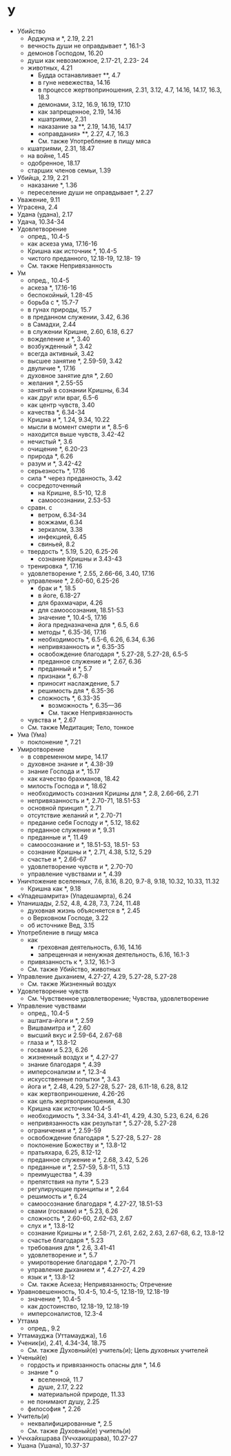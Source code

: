 # У

- Убийство
  - Арджуна и \*, 2.19, 2.21
  - вечность души не оправдывает \*, 16.1-3
  - демонов Господом, 16.20
  - души как невозможное, 2.17-21, 2.23- 24
  - животных, 4.21
    - Будда останавливает \*\*, 4.7
    - в гуне невежества, 14.16
    - в процессе жертвоприношения, 2.31, 3.12, 4.7, 14.16, 14.17, 16.3, 18.3
    - демонами, 3.12, 16.9, 16.19, 17.10
    - как запрещенное, 2.19, 14.16
    - кшатриями, 2.31
    - наказание за \*\*, 2.19, 14.16, 14.17
    - «оправдания» \*\*, 2.27, 4.7, 16.3
    - См. также Употребление в пищу мяса
  - кшатриями, 2.31, 18.47
  - на войне, 1.45
  - одобренное, 18.17
  - старших членов семьи, 1.39
- Убийца, 2.19, 2.21
  - наказание \*, 1.36
  - переселение души не оправдывает \*, 2.27
- Уважение, 9.11
- Уграсена, 2.4
- Удана (удана), 2.17
- Удача, 10.34-34
- Удовлетворение
  - опред., 10.4-5
  - как аскеза ума, 17.16-16
  - Кришна как источник \*, 10.4-5
  - чистого преданного, 12.18-19, 12.18- 19
  - См. также Непривязанность
- Ум
  - опред., 10.4-5
  - аскеза \*, 17.16-16
  - беспокойный, 1.28-45
  - борьба с \*, 15.7-7
  - в гунах природы, 15.7
  - в преданном служении, 3.42, 6.36
  - в Самадхи, 2.44
  - в служении Кришне, 2.60, 6.18, 6.27
  - вожделение и \*, 3.40
  - возбужденный \*, 3.42
  - всегда активный, 3.42
  - высшее занятие \*, 2.59-59, 3.42
  - двуличие \*, 17.16
  - духовное занятие для \*, 2.60
  - желания \*, 2.55-55
  - занятый в сознании Кришны, 6.34
  - как друг или враг, 6.5-6
  - как центр чувств, 3.40
  - качества \*, 6.34-34
  - Кришна и \*, 1.24, 9.34, 10.22
  - мысли в момент смерти и \*, 8.5-6
  - находится выше чувств, 3.42-42
  - нечистый \*, 3.6
  - очищение \*, 6.20-23
  - природа \*, 6.26
  - разум и \*, 3.42-42
  - серьезность \*, 17.16
  - сила \* через преданность, 3.42
  - сосредоточенный
    - на Кришне, 8.5-10, 12.8
    - самоосознании, 2.53-53
  - сравн. с
    - ветром, 6.34-34
    - вожжами, 6.34
    - зеркалом, 3.38
    - инфекцией, 6.45
    - свиньей, 8.2
  - твердость \*, 5.19, 5.20, 6.25-26
    - сознание Кришны и 3.43-43
  - тренировка \*, 17.16
  - удовлетворение \*, 2.55, 2.66-66, 3.40, 17.16
  - управление \*, 2.60-60, 6.25-26
    - брак и \*, 18.5
    - в йоге, 6.18-27
    - для брахмачари, 4.26
    - для самоосознания, 18.51-53
    - значение \*, 10.4-5, 17.16
    - йога предназначена для \*, 6.5, 6.6
    - методы \*, 6.35-36, 17.16
    - необходимость \*, 6.5-6, 6.26, 6.34, 6.36
    - непривязанность и \*, 6.35-35
    - освобождение благодаря \*, 5.27-28, 5.27-28, 6.5-5
    - преданное служение и \*, 2.67, 6.36
    - преданный и \*, 5.7
    - признаки \*, 6.7-8
    - приносит наслаждение, 5.7
    - решимость для \*, 6.35-36
    - сложность \*, 6.33-35
      - возможность \*, 6.35—36
      - См. также Непривязанность
  - чувства и \*, 2.67
  - См. также Медитация; Тело, тонкое
- Ума (Ума)
  - поклонение \*, 7.21
- Умиротворение
  - в современном мире, 14.17
  - духовное знание и \*, 4.38-39
  - знание Господа и \*, 15.17
  - как качество брахманов, 18.42
  - милость Господа и \*, 18.62
  - необходимость сознания Кришны для \*, 2.8, 2.66-66, 2.71
  - непривязанность и \*, 2.70-71, 18.51-53
  - основной принцип \*, 2.71
  - отсутствие желаний и \*, 2.70-71
  - предание себя Господу и \*, 5.12, 18.62
  - преданное служение и \*, 9.31
  - преданные и \*, 11.49
  - самоосознание и \*, 18.51-53, 18.51- 53
  - сознание Кришны и \*, 2.71, 4.38, 5.12, 5.29
  - счастье и \*, 2.66-67
  - удовлетворение чувств и \*, 2.70-70
  - управление чувствами и \*, 4.39
- Уничтожение вселенных, 7.6, 8.16, 8.20, 9.7-8, 9.18, 10.32, 10.33, 11.32
  - Кришна как \*, 9.18
- «Упадешамрита» (Упадешамрта), 6.24
- Упанишады, 2.52, 4.8, 4.28, 7.3, 7.24, 11.48
  - духовная жизнь объясняется в \*, 2.45
  - о Верховном Господе, 3.22
  - об источнике Вед, 3.15
- Употребление в пищу мяса
  - как
    - греховная деятельность, 6.16, 14.16
    - запрещенная и ненужная деятельность, 6.16, 16.1-3
  - привязанность к \*, 3.12, 16.1-3
  - См. также Убийство, животных
- Управление дыханием, 4.27-27, 4.29, 5.27-28, 5.27-28
  - См. также Жизненный воздух
- Удовлетворение чувств
  - См. Чувственное удовлетворение; Чувства, удовлетворение
- Управление чувствами
  - опред., 10.4-5
  - аштанга-йоги и \*, 2.59
  - Вишвамитра и \*, 2.60
  - высший вкус и 2.59-64, 2.67-68
  - глаза и \*, 13.8-12
  - госвами и 5.23, 6.26
  - жизненный воздух и \*, 4.27-27
  - знание благодаря \*, 4.39
  - имперсонализм и \*, 12.3-4
  - искусственные попытки \*, 3.43
  - йога и \*, 2.48, 4.29, 5.27-28, 5.27- 28, 6.11-18, 6.28, 8.12
  - как жертвоприношение, 4.26-26
  - как цель жертвоприношения, 4.30
  - Кришна как источник 10.4-5
  - необходимость \*, 3.34-34, 3.41-41, 4.29, 4.30, 5.23, 6.24, 6.26
  - непривязанность как результат \*, 5.27-28, 5.27-28
  - ограничения и \*, 2.59-59
  - освобождение благодаря \*, 5.27-28, 5.27- 28
  - поклонение Божеству и \*, 13.8-12
  - пратьяхара, 6.25, 8.12-12
  - преданное служение и \*, 2.68, 3.42, 5.26
  - преданные и \*, 2.57-59, 5.8-11, 5.13
  - преимущества \*, 4.39
  - препятствия на пути \*, 5.23
  - регулирующие принципы и \*, 2.64
  - решимость и \*, 6.24
  - самоосознание благодаря \*, 4.27-27, 18.51-53
  - свами (госвами) и \*, 5.23, 6.26
  - сложность \*, 2.60-60, 2.62-63, 2.67
  - слух и \*, 13.8-12
  - сознание Кришны и \*, 2.58-71, 2.61, 2.62, 2.63, 2.67-68, 6.2, 13.8-12
  - счастье благодаря \*, 5.23
  - требования для \*, 2.6, 3.41-41
  - удовлетворение и \*, 5.7
  - умиротворение благодаря \*, 2.70-71
  - управление дыханием и \*, 4.27-27, 4.29
  - язык и \*, 13.8-12
  - См. также Аскеза; Непривязанность; Отречение
- Уравновешенность, 10.4-5, 10.4-5, 12.18-19, 12.18-19
  - значение \*, 10.4-5
  - как достоинство, 12.18-19, 12.18-19
  - имперсоналистов, 12.3-4
- Уттама
  - опред., 9.2
- Уттамауджа (Уттамауджа), 1.6
- Ученик(и), 2.41, 4.34-34, 18.75
  - См. также Духовный(е) учитель(и); Цепь духовных учителей
- Ученый(е)
  - гордость и привязанность опасны для \*, 14.6
  - знание \* о
    - вселенной, 11.7
    - душе, 2.17, 2.22
    - материальной природе, 11.33
  - не понимают душу, 2.25
  - философия \*, 2.26
- Учитель(и)
  - неквалифицированные \*, 2.5
  - См. также Духовный(е) учитель(и)
- Уччхайхшрава (Уччхаихшрава), 10.27-27
- Ушана (Ушана), 10.37-37
